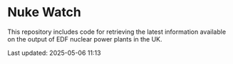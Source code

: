 # Nuke Watch

This repository includes code for retrieving the latest information available on the output of EDF nuclear power plants in the UK.

Last updated: 2025-05-06 11:13